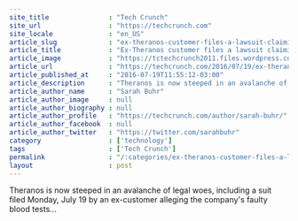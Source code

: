 ```yaml
---
site_title               : "Tech Crunch"
site_url                 : "https://techcrunch.com"
site_locale              : "en_US"
article_slug             : "ex-theranos-customer-files-a-lawsuit-claiming-faulty-blood-tests-contributed-to-his-heart-attack"
article_title            : "Ex-Theranos customer files a lawsuit claiming faulty blood tests contributed to his heart attack"
article_image            : "https://tctechcrunch2011.files.wordpress.com/2014/09/theranos3.jpg?w=764&h=400&crop=1"
article_url              : "https://techcrunch.com/2016/07/19/ex-theranos-customer-files-a-lawsuit-claiming-faulty-blood-tests-contributed-to-his-heart-attack/"
article_published_at     : "2016-07-19T11:55:12-03:00"
article_description      : "Theranos is now steeped in an avalanche of legal woes, including a suit filed Monday, July 19 by an ex-customer alleging the company's faulty blood tests..."
article_author_name      : "Sarah Buhr"
article_author_image     : null
article_author_biography : null
article_author_profile   : "https://techcrunch.com/author/sarah-buhr/"
article_author_facebook  : null
article_author_twitter   : "https://twitter.com/sarahbuhr"
category                 : ['technology']
tags                     : ['Tech Crunch']
permalink                : "/:categories/ex-theranos-customer-files-a-lawsuit-claiming-faulty-blood-tests-contributed-to-his-heart-attack/"
layout                   : post
---
```


Theranos is now steeped in an avalanche of legal woes, including a suit filed Monday, July 19 by an ex-customer alleging the company's faulty blood tests...
